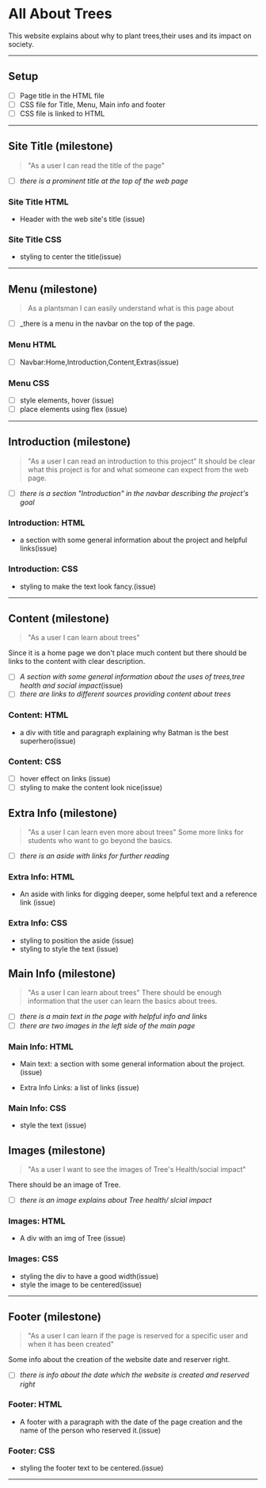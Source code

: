 # All About Trees

<!---only `must have` user stories need to be in the development strategy --->

This website explains about why to plant trees,their uses and its impact on
society.

---

## Setup

- [ ] Page title in the HTML file
- [ ] CSS file for Title, Menu, Main info and footer
- [ ] CSS file is linked to HTML

---

<!--
  all issues for this user story have a `for: site title` label

  this section can be copy-pasted into an issue on the project board

  you can add more labels to these issues (`html`, `css`, `documentation`, ...)
-->

<!-- issue title -->

## Site Title (milestone)

<!-- user story -->

> "As a user I can read the title of the page"

<!-- detailed description -->

<!--The site needs a clear title that's easy to read at the top of the page.-->

<!-- acceptance criteria -->

- [ ] _there is a prominent title at the top of the web page_

<!-- code you think you will need -->

### Site Title HTML

- Header with the web site's title (issue)

### Site Title CSS

- styling to center the title(issue)

---

## Menu (milestone)

>As a plantsman I can easily understand what is this page about

- [ ] _there is a menu in the navbar on the top of the page.

### Menu HTML

-[ ] Navbar:Home,Introduction,Content,Extras(issue)

### Menu CSS

- [ ] style elements, hover (issue)
- [ ] place elements using flex (issue)

---

## Introduction (milestone)

> "As a user I can read an introduction to this project" It should be clear what
> this project is for and what someone can expect from the web page.

- [ ] _there is a section "Introduction" in the navbar describing the project's
      goal_

### Introduction: HTML

- a section with some general information about the project and helpful
  links(issue)

### Introduction: CSS

- styling to make the text look fancy.(issue)

---

## Content (milestone)

> "As a user I can learn about trees"

Since it is a home page we don't place much content but there should be links to
the content with clear description.

- [ ] _A section with some general information about the uses of trees,tree
      health and social impact_(issue)
- [ ] _there are links to different sources providing content about trees_

### Content: HTML

- a div with title and paragraph explaining why Batman is the best
  superhero(issue)

### Content: CSS

- [ ] hover effect on links (issue)
- [ ] styling to make the content look nice(issue)

## Extra Info (milestone)

> "As a user I can learn even more about trees" Some more links for students who
> want to go beyond the basics.

- [ ] _there is an aside with links for further reading_

### Extra Info: HTML

- An aside with links for digging deeper, some helpful text and a reference link
  (issue)

### Extra Info: CSS

- styling to position the aside (issue)
- styling to style the text (issue)

## Main Info (milestone)

> "As a user I can learn about trees" There should be enough information that
> the user can learn the basics about trees.

- [ ] _there is a main text in the page with helpful info and links_
- [ ] _there are two images in the left side of the main page_

### Main Info: HTML

- Main text: a section with some general information about the project.(issue)

- Extra Info Links: a list of links (issue)

### Main Info: CSS

- style the text (issue)

## Images (milestone)

> "As a user I want to see the images of Tree's Health/social impact"

There should be an image of Tree.

- [ ] _there is an image explains about Tree health/ slcial impact_

### Images: HTML

- A div with an img of Tree (issue)

### Images: CSS

- styling the div to have a good width(issue)
- style the image to be centered(issue)

---

## Footer (milestone)

> "As a user I can learn if the page is reserved for a specific user and when it
> has been created"

Some info about the creation of the website date and reserver right.

- [ ] _there is info about the date which the website is created and reserved
      right_

### Footer: HTML

- A footer with a paragraph with the date of the page creation and the name of
  the person who reserved it.(issue)

### Footer: CSS

- styling the footer text to be centered.(issue)

---
